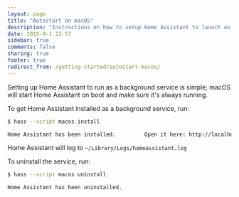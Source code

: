 ```yaml
---
layout: page
title: "Autostart on macOS"
description: "Instructions on how to setup Home Assistant to launch on Apple macOS."
date: 2015-9-1 22:57
sidebar: true
comments: false
sharing: true
footer: true
redirect_from: /getting-started/autostart-macos/
---
```


Setting up Home Assistant to run as a background service is simple; macOS will start Home Assistant on boot and make sure it's always running.

To get Home Assistant installed as a background service, run:


```bash
$ hass --script macos install

Home Assistant has been installed.         Open it here: http://localhost:8123
```

Home Assistant will log to `~/Library/Logs/homeassistant.log`

To uninstall the service, run:

```bash
$ hass --script macos uninstall

Home Assistant has been uninstalled.
```
